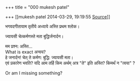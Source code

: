 +++
title = "000 mukesh patel"

+++
[[mukesh patel	2014-03-29, 19:19:55 [Source](https://groups.google.com/g/samskrita/c/1zQ-qVeQDjI)]]



भगवदगीतायाम तृतीये अध्याये अस्ति प्रथम श्लोक।

ज्यायसी चेत्कर्मणस्ते मता बुद्धिर्जनार्दन।

मम प्रश्न: अस्ति...  
What is exact अन्वय?  
हे जनार्दन! चेत् ते कर्मण: बुद्धि: ज्यायसी मता।  
एवं प्रकारेण भवति? यदि आम तर्हि किम अर्थम् अत्र "ते" इति अस्ति? किमर्थं न "त्वया" ?

Or am I missing something?

